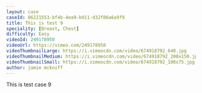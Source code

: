```yaml
---
layout: case
caseId: 06221553-bf4b-4ea9-b911-d32f06a6a9f9
title: This is test 9
speciality: [Breast, Chest]
difficulty: Easy
videoId: 249178950
videoUrl: https://vimeo.com/249178950
videoThumbnailLarge: https://i.vimeocdn.com/video/674918792_640.jpg
videoThumbnailMedium: https://i.vimeocdn.com/video/674918792_200x150.jpg
videoThumbnailSmall: https://i.vimeocdn.com/video/674918792_100x75.jpg
author: jamie mckniff
---
```


This is test case 9